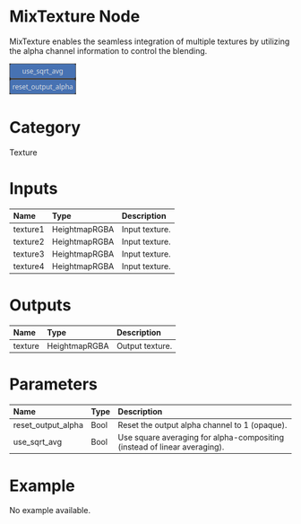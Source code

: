 
MixTexture Node
===============


MixTexture enables the seamless integration of multiple textures by utilizing the alpha channel information to control the blending.



![img](../../images/nodes/MixTexture_settings.png)


# Category


Texture
# Inputs

|Name|Type|Description|
| :--- | :--- | :--- |
|texture1|HeightmapRGBA|Input texture.|
|texture2|HeightmapRGBA|Input texture.|
|texture3|HeightmapRGBA|Input texture.|
|texture4|HeightmapRGBA|Input texture.|

# Outputs

|Name|Type|Description|
| :--- | :--- | :--- |
|texture|HeightmapRGBA|Output texture.|

# Parameters

|Name|Type|Description|
| :--- | :--- | :--- |
|reset_output_alpha|Bool|Reset the output alpha channel to 1 (opaque).|
|use_sqrt_avg|Bool|Use square averaging for alpha-compositing (instead of linear averaging).|

# Example


No example available.